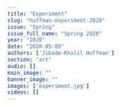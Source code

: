 ```yaml
---
title: "Experiment"
slug: "huffman-experiment-2020"
issue: "Spring"
issue_full_name: "Spring 2020"
year: "2020"
date: "2020-05-09"
authors: ['Jibade-Khalil Huffman']
section: "art"
audio: []
main_image: ""
banner_image: ""
images: ['experiment.jpg']
videos: []
---
```

